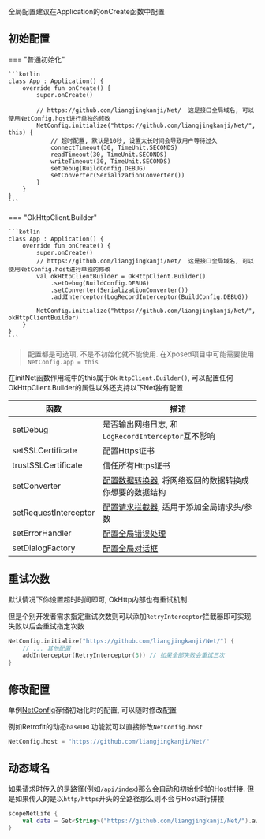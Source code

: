 全局配置建议在Application的onCreate函数中配置

## 初始配置

=== "普通初始化"

    ```kotlin
    class App : Application() {
        override fun onCreate() {
            super.onCreate()
    
            // https://github.com/liangjingkanji/Net/  这是接口全局域名, 可以使用NetConfig.host进行单独的修改
            NetConfig.initialize("https://github.com/liangjingkanji/Net/", this) {
                // 超时配置, 默认是10秒, 设置太长时间会导致用户等待过久
                connectTimeout(30, TimeUnit.SECONDS)
                readTimeout(30, TimeUnit.SECONDS)
                writeTimeout(30, TimeUnit.SECONDS)
                setDebug(BuildConfig.DEBUG)
                setConverter(SerializationConverter())
            }
        }
    }
    ```

=== "OkHttpClient.Builder"

    ```kotlin
    class App : Application() {
        override fun onCreate() {
            super.onCreate()
            // https://github.com/liangjingkanji/Net/  这是接口全局域名, 可以使用NetConfig.host进行单独的修改
            val okHttpClientBuilder = OkHttpClient.Builder()
                .setDebug(BuildConfig.DEBUG)
                .setConverter(SerializationConverter())
                .addInterceptor(LogRecordInterceptor(BuildConfig.DEBUG))
    
            NetConfig.initialize("https://github.com/liangjingkanji/Net/", okHttpClientBuilder)
        }
    }
    ```

> 配置都是可选项, 不是不初始化就不能使用. 在Xposed项目中可能需要使用 `NetConfig.app = this`

在initNet函数作用域中的this属于`OkHttpClient.Builder()`, 可以配置任何OkHttpClient.Builder的属性以外还支持以下Net独有配置

| 函数 | 描述 |
|-|-|
| setDebug | 是否输出网络日志, 和`LogRecordInterceptor`互不影响  |
| setSSLCertificate | 配置Https证书 |
| trustSSLCertificate | 信任所有Https证书 |
| setConverter | [配置数据转换器](converter.md), 将网络返回的数据转换成你想要的数据结构 |
| setRequestInterceptor | [配置请求拦截器](interceptor.md), 适用于添加全局请求头/参数 |
| setErrorHandler | [配置全局错误处理](error-global.md) |
| setDialogFactory | [配置全局对话框](auto-dialog.md) |

## 重试次数

默认情况下你设置超时时间即可, OkHttp内部也有重试机制.

但是个别开发者需求指定重试次数则可以添加`RetryInterceptor`拦截器即可实现失败以后会重试指定次数

```kotlin
NetConfig.initialize("https://github.com/liangjingkanji/Net/") {
    // ... 其他配置
    addInterceptor(RetryInterceptor(3)) // 如果全部失败会重试三次
}
```


## 修改配置

单例[NetConfig](api/-net/com.drake.net/-net-config/index.html)存储初始化时的配置, 可以随时修改配置

例如Retrofit的动态`baseURL`功能就可以直接修改`NetConfig.host`

```kotlin
NetConfig.host = "https://github.com/liangjingkanji/Net/"
```


## 动态域名

如果请求时传入的是路径(例如`/api/index`)那么会自动和初始化时的Host拼接. 但是如果传入的是以`http/https`开头的全路径那么则不会与Host进行拼接

```kotlin
scopeNetLife {
    val data = Get<String>("https://github.com/liangjingkanji/Net/").await()
}
```


